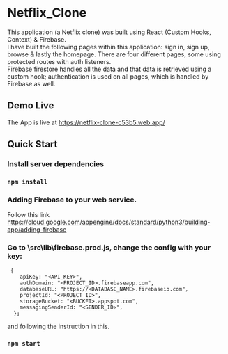 # Netflix_Clone

This application (a Netflix clone) was built using React (Custom Hooks, Context) & Firebase.\
I have built the following pages within this application: sign in, sign up, browse & lastly the homepage.
There are four different pages, some using protected routes with auth listeners.\
Firebase firestore handles all the data and that data is retrieved using a custom hook; authentication is used on all pages, which is handled by Firebase as well.

## Demo Live

The App is live at https://netflix-clone-c53b5.web.app/

## Quick Start

### Install server dependencies

### `npm install`

### Adding Firebase to your web service. 

Follow this link https://cloud.google.com/appengine/docs/standard/python3/building-app/adding-firebase

### Go to \src\lib\firebase.prod.js, change the config with your key:
```
 { 
    apiKey: "<API_KEY>",
    authDomain: "<PROJECT_ID>.firebaseapp.com",
    databaseURL: "https://<DATABASE_NAME>.firebaseio.com",
    projectId: "<PROJECT_ID>",
    storageBucket: "<BUCKET>.appspot.com",
    messagingSenderId: "<SENDER_ID>",
  };
  ```
  
  and following the instruction in this.
### `npm start`
